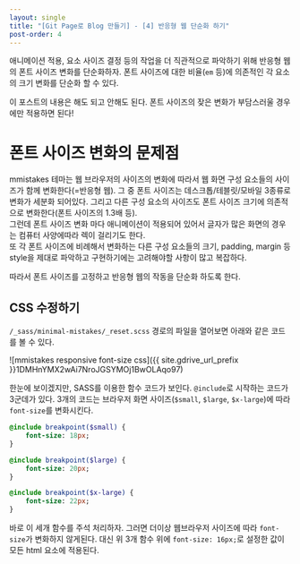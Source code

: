 ```yaml
---
layout: single
title: "[Git Page로 Blog 만들기] - [4] 반응형 웹 단순화 하기"
post-order: 4
---
```

애니메이션 적용, 요소 사이즈 결정 등의 작업을 더 직관적으로 파악하기 위해 반응형 웹의 폰트 사이즈 변화를 단순화하자. 폰트 사이즈에 대한 비율(`em` 등)에 의존적인 각 요소의 크기 변화를 단순화 할 수 있다.

이 포스트의 내용은 해도 되고 안해도 된다. 폰트 사이즈의 잦은 변화가 부담스러울 경우에만 적용하면 된다!

# 폰트 사이즈 변화의 문제점

mmistakes 테마는 웹 브라우저의 사이즈의 변화에 따라서 웹 화면 구성 요소들의 사이즈가 함께 변화한다(=반응형 웹). 그 중 폰트 사이즈는 데스크톱/테블릿/모바일 3종류로 변화가 세분화 되어있다. 그리고 다른 구성 요소의 사이즈도 폰트 사이즈 크기에 의존적으로 변화한다(폰트 사이즈의 1.3배 등).<br/>
그런데 폰트 사이즈 변화 마다 애니메이션이 적용되어 있어서 글자가 많은 화면의 경우는 컴퓨터 사양에따라 렉이 걸리기도 한다.<br/>
또 각 폰트 사이즈에 비례해서 변화하는 다른 구성 요소들의 크기, padding, margin 등 style을 제대로 파악하고 구현하기에는 고려해야할 사항이 많고 복잡하다.

따라서 폰트 사이즈를 고정하고 반응형 웹의 작동을 단순화 하도록 한다.

## CSS 수정하기

`/_sass/minimal-mistakes/_reset.scss` 경로의 파일을 열어보면 아래와 같은 코드를 볼 수 있다.

![mmistakes responsive font-size css]({{ site.gdrive_url_prefix }}1DMHnYMX2wAi7NroJGSYMOj1BwOLAqo97)

한눈에 보이겠지만, SASS를 이용한 함수 코드가 보인다. `@include`로 시작하는 코드가 3군데가 있다. 3개의 코드는 브라우저 화면 사이즈(`$small`, `$large`, `$x-large`)에 따라 `font-size`를 변화시킨다.

```sass
@include breakpoint($small) {
    font-size: 18px;
}

@include breakpoint($large) {
    font-size: 20px;
}

@include breakpoint($x-large) {
    font-size: 22px;
}
```

바로 이 세개 함수를 주석 처리하자. 그러면 더이상 웹브라우저 사이즈에 따라 `font-size`가 변화하지 않게된다. 대신 위 3개 함수 위에 `font-size: 16px;`로 설정한 값이 모든 html 요소에 적용된다.
